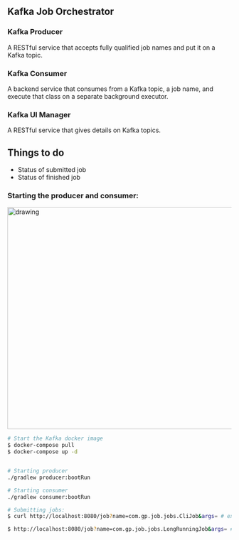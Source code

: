 Kafka Job Orchestrator
--------------------------------------

### Kafka Producer
A RESTful service that accepts fully qualified job names and put it on a Kafka topic.

### Kafka Consumer
A backend service that consumes from a Kafka topic, a job name, and execute that class on a separate background executor.

### Kafka UI Manager
A RESTful service that gives details on Kafka topics. 


## Things to do
 - Status of submitted job
 - Status of finished job


### Starting the producer and consumer:

<img src="img/kjo.mov.gif" alt="drawing" width="1280" height="500" />

```bash
# Start the Kafka docker image
$ docker-compose pull
$ docker-compose up -d 


# Starting producer
./gradlew producer:bootRun

# Starting consumer
./gradlew consumer:bootRun

# Submitting jobs:
$ curl http://localhost:8080/job?name=com.gp.job.jobs.CliJob&args= # execute the CliJob class

$ http://localhost:8080/job?name=com.gp.job.jobs.LongRunningJob&args= # execute the LongRunningJob class
```
